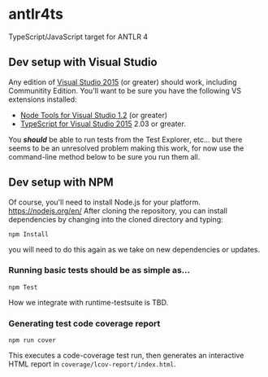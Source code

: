 # antlr4ts
TypeScript/JavaScript target for ANTLR 4

## Dev setup with Visual Studio
Any edition of [Visual Studio 2015](https://www.visualstudio.com/vs/) (or greater) should work, including Communitity Edition.
You'll want to be sure you have the following VS extensions installed:
- [Node Tools for Visual Studio 1.2](https://www.visualstudio.com/vs/node-js/) (or greater)
- [TypeScript for Visual Studio 2015](https://www.microsoft.com/en-us/download/details.aspx?id=48593) 2.03 or greater.

You ***should*** be able to run tests from the Test Explorer, etc... but there seems to be an unresolved problem making this work, for now use the command-line method below to be sure you run them all.

## Dev setup with NPM
Of course, you'll need to install Node.js for your platform.   https://nodejs.org/en/
After cloning the repository, you can install dependencies by changing into the cloned directory and typing:

```
npm Install
```
you will need to do this again as we take on new dependencies or updates. 

### Running basic tests should be as simple as...
```
npm Test
```
How we integrate with runtime-testsuite is TBD.

### Generating test code coverage report
```
npm run cover 
```
This executes a code-coverage test run, then generates an interactive HTML report in `coverage/lcov-report/index.html`.
